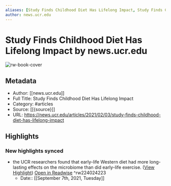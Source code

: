 ```yaml
---
aliases: [Study Finds Childhood Diet Has Lifelong Impact, Study Finds Childhood Diet Has Lifelong Impact]
author: news.ucr.edu
---
```

# Study Finds Childhood Diet Has Lifelong Impact by news.ucr.edu

![rw-book-cover](https://readwise-assets.s3.amazonaws.com/static/images/article2.74d541386bbf.png)

## Metadata
- Author: [[news.ucr.edu]]
- Full Title: Study Finds Childhood Diet Has Lifelong Impact
- Category: #articles
- Source: [[{source}]]
- URL: https://news.ucr.edu/articles/2021/02/03/study-finds-childhood-diet-has-lifelong-impact

## Highlights
### New highlights synced
- the UCR researchers found that early-life Western diet had more long-lasting effects on the microbiome than did early-life exercise. ([View Highlight](https://instapaper.com/read/1384878404/17392161)) [Open in Readwise](https://readwise.io/open/224024223) ^rw224024223
    - Date:: [[September 7th, 2021, Tuesday]]
